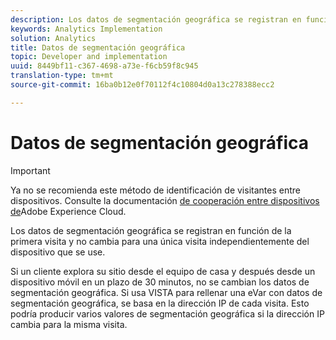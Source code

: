 ```yaml
---
description: Los datos de segmentación geográfica se registran en función de la primera visita y no cambia para una única visita independientemente del dispositivo que se use.
keywords: Analytics Implementation
solution: Analytics
title: Datos de segmentación geográfica
topic: Developer and implementation
uuid: 8449bf11-c367-4698-a73e-f6cb59f8c945
translation-type: tm+mt
source-git-commit: 16ba0b12e0f70112f4c10804d0a13c278388ecc2

---
```



# Datos de segmentación geográfica

>[!IMPORTANT]
>
>Ya no se recomienda este método de identificación de visitantes entre dispositivos. Consulte la documentación [de cooperación entre dispositivos de](https://marketing.adobe.com/resources/help/en_US/mcdc/)Adobe Experience Cloud.

Los datos de segmentación geográfica se registran en función de la primera visita y no cambia para una única visita independientemente del dispositivo que se use.

Si un cliente explora su sitio desde el equipo de casa y después desde un dispositivo móvil en un plazo de 30 minutos, no se cambian los datos de segmentación geográfica. Si usa VISTA para rellenar una eVar con datos de segmentación geográfica, se basa en la dirección IP de cada visita. Esto podría producir varios valores de segmentación geográfica si la dirección IP cambia para la misma visita.
